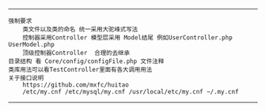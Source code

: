 
---------------------
    强制要求
        类文件以及类的命名 统一采用大驼峰式写法
        控制器采用Controller 模型层采用 Model结尾 例如UserController.php  UserModel.php
        顶级控制器Controller  合理的去继承
    目录结构 看 Core/config/configFile.php 文件注释
    类库用法可以看TestController里面有各大调用用法
    关于接口说明
        https://github.com/mxfc/huitao
        /etc/my.cnf /etc/mysql/my.cnf /usr/local/etc/my.cnf ~/.my.cnf
---------------------
